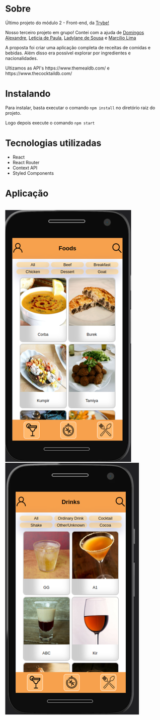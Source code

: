 <h1>Sobre</h1>
<p>Último projeto do módulo 2 - Front-end, da <a href="https://betrybe.com" target="_blank">Trybe!</a></p>
<p>Nosso terceiro projeto em grupo! Contei com a ajuda de <a href="https://github.com/daxjunior36" target="_blank">Domingos Alexandre</a>, <a href="https://github.com/LeticiaDePaula" target="_blank">Leticia de Paula</a>, <a href="https://github.com/Ladylane" target="_blank">Ladylane de Sousa</a> e <a href="https://github.com/MarcilioamiL" target="_blank">Marcilio Lima</a></p>
<p>A proposta foi criar uma aplicação completa de receitas de comidas e bebidas. Além disso era possível explorar por ingredientes e nacionalidades.</p>

<p>Ultizamos as API's https://www.themealdb.com/ e https://www.thecocktaildb.com/</p>

<h1>Instalando</h1>

<p>Para instalar, basta executar o comando <code>npm install</code> no diretório raiz do projeto.</p>
<p>Logo depois execute o comando <code>npm start</code></p>

<h1>Tecnologias utilizadas</h1>

<ul>
  <li>React</li>
  <li>React Router</li>
  <li>Context API</li>
  <li>Styled Components</li>
</ul>

<h1>Aplicação</h1>

<div style="display: inline_block"><br>
<img src="./foods.png" alt="app comidas" width='400' height='800'/>
<img src="./drinks.png" alt="app bebidas" width='425' height='800'/>
</div>